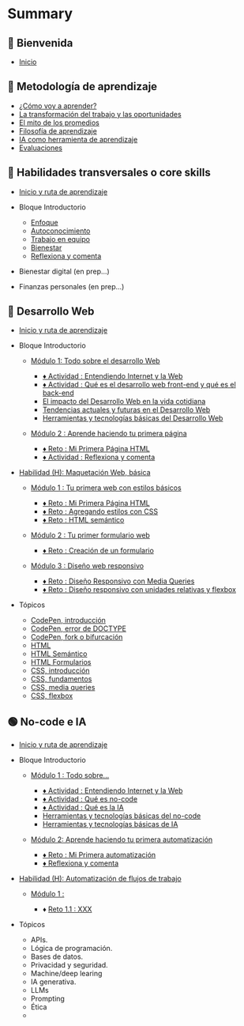 # Summary

## 💜 Bienvenida

* [Inicio](README.md)

## 📑 Metodología de aprendizaje

* [¿Cómo voy a aprender?](curriculum_model/lea_model_01_overview.md)
* [La transformación del trabajo y las oportunidades](curriculum_model/lea_model_02_work.md)
* [El mito de los promedios](curriculum_model/lea_model_03_average.md)
* [Filosofía de aprendizaje](curriculum_model/lea_model_04_philosophy.md)
* [IA como herramienta de aprendizaje](curriculum_model/lea_model_05_ai.md)
* [Evaluaciones](curriculum_model/lea_model_06_assessment.md)

## 🌈 Habilidades transversales o core skills

* [Inicio y ruta de aprendizaje](curriculum_lif/lea_lif_overview.md)

* Bloque Introductorio
  
  * [Enfoque](curriculum_lif/lea_lif_enfoque.md)
  * [Autoconocimiento](curriculum_lif/self_awareness/lea_lif_selfawareness.md)
  * [Trabajo en equipo](curriculum_lif/teamwork/lea_lif_teamwork.md)    
  * [Bienestar](curriculum_lif/wellbeign/lea_lif_wellbeign_intro.md)
  * [Reflexiona y comenta](curriculum_lif/lea_lif_overview_closing.md)

* Bienestar digital (en prep...)

* Finanzas personales (en prep...)

## 🔵 Desarrollo Web

* [Inicio y ruta de aprendizaje](curriculum_dev/lea_dev_overview.md)

* Bloque Introductorio
  
  * [Módulo 1: Todo sobre el desarrollo Web](curriculum_dev/activities/00_01_00_all_about.md)
    
    * [♦ Actividad : Entendiendo Internet y la Web](curriculum_dev/activities/00_01_01_internet_web.md)
    * [♦ Actividad : Qué es el desarrollo web front-end y qué es el back-end](curriculum_dev/activities/00_01_02_web_dev.md)
    * [El impacto del Desarrollo Web en la vida cotidiana](curriculum_dev/activities/00_01_03_dev_life.md)
    * [Tendencias actuales y futuras en el Desarrollo Web](curriculum_dev/activities/00_01_04_dev_trends.md)
    * [Herramientas y tecnologías básicas del Desarrollo Web](curriculum_dev/activities/00_01_05_dev_tools.md)
  
  * [Módulo 2 : Aprende haciendo tu primera página](curriculum_dev/activities/00_02_00_practice.md)
    
    * [♦ Reto : Mi Primera Página HTML](curriculum_dev/activities/00_02_01_myfirst.md)
    * [♦ Actividad : Reflexiona y comenta](curriculum_dev/activities/00_02_02_close.md)

* [Habilidad (H): Maquetación Web, básica](curriculum_dev/activities/01_00_00_overview.md)
  
  * [Módulo 1 : Tu primera web con estilos básicos](curriculum_dev/activities/01_01_00_modulo_myFirstWeb.md)
    
    * [♦ Reto : Mi Primera Página HTML](curriculum_dev/activities/01_01_01_project_myFirstWeb.md)
    * [♦ Reto : Agregando estilos con CSS](curriculum_dev/activities/01_01_02_project_add_CSS.md)
    * [♦ Reto : HTML semántico](curriculum_dev/activities/01_01_03_project_semantic_HTML.md)
  
  * [Módulo 2 : Tu primer formulario web](curriculum_dev/activities/01_02_00_modulo_form.md)
    
    * [♦ Reto : Creación de un formulario](curriculum_dev/activities/01_02_01_project_formulario.md)
  
  * [Módulo 3 : Diseño web responsivo](curriculum_dev/activities/01_03_00_modulo_responsive.md)
    
    * [♦ Reto : Diseño Responsivo con Media Queries](curriculum_dev/activities/01_03_01_project_responsive_mediaqueries.md)
    * [♦ Reto : Diseño responsivo con unidades relativas y flexbox](curriculum_dev/activities/01_03_02_project_responsive_flexbox.md)

* Tópicos
  
  * [CodePen, introducción](curriculum_dev/topics/editors_codepen.md)
  * [CodePen, error de DOCTYPE](curriculum_dev/topics/editors_codepen_doctype.md)
  * [CodePen, fork o bifurcación](curriculum_dev/topics/editors_codepen_fork.md)
  * [HTML](curriculum_dev/topics/html.md)
  * [HTML Semántico](curriculum_dev/topics/html_semantic.md)
  * [HTML Formularios](curriculum_dev/topics/html_forms.md)
  * [CSS, introducción](curriculum_dev/topics/css_intro.md)
  * [CSS, fundamentos](curriculum_dev/topics/css_fundamentos.md)
  * [CSS, media queries](curriculum_dev/topics/css_media_queries.md)
  * [CSS, flexbox](curriculum_dev/topics/css_flexbox.md)

## 🟢 No-code e IA

* [Inicio y ruta de aprendizaje](curriculum_noc/lea_noc_overview.md)

* Bloque Introductorio
  
  * [Módulo 1 : Todo sobre...](curriculum_noc/activities/00_01_00_noc_all_about.md)
    
    * [♦ Actividad : Entendiendo Internet y la Web](curriculum_noc/activities/00_01_01_internet_web.md)
    * [♦ Actividad : Qué es no-code](curriculum_noc/activities/00_01_02_noc_activity_que_es.md)
    * [♦ Actividad : Qué es la IA](curriculum_noc/activities/00_01_03_ai_activity_que_es.md)
    * [Herramientas y tecnologías básicas del no-code](curriculum_noc/activities/00_01_04_noc_activity_tools.md)
    * [Herramientas y tecnologías básicas de IA](curriculum_noc/activities/00_01_05_ai_activity_tools.md)
  
  * [Módulo 2: Aprende haciendo tu primera automatización]()
    
    * [♦ Reto : Mi Primera automatización]()
    * [♦️ Reflexiona y comenta]()

* [Habilidad (H): Automatización de flujos de trabajo]()
  
  * [Módulo 1 :]()
    
    * ♦️ [Reto 1.1 : XXX]()

* Tópicos
  
  * APIs.
  * Lógica de programación.
  * Bases de datos.
  * Privacidad y seguridad.
  * Machine/deep learing
  * IA generativa.
  * LLMs
  * Prompting
  * Ética
  * 
